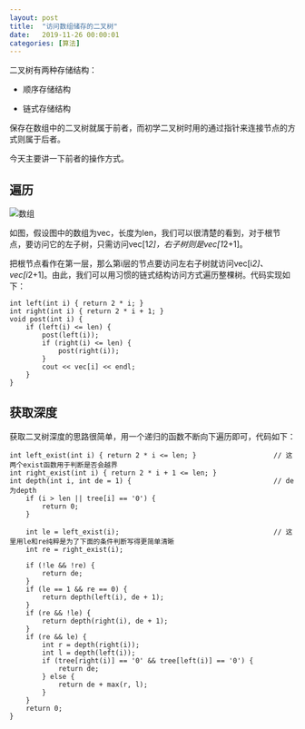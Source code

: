 ```yaml
---
layout: post
title:  "访问数组储存的二叉树"
date:   2019-11-26 00:00:01
categories: [算法]
---
```


二叉树有两种存储结构：

- 顺序存储结构

- 链式存储结构

保存在数组中的二叉树就属于前者，而初学二叉树时用的通过指针来连接节点的方式则属于后者。

今天主要讲一下前者的操作方式。

## 遍历

![数组](https://raw.githubusercontent.com/WongRuoran/WongRuoran.github.io/master/_posts/pictures/vec_tree.jpg)

如图，假设图中的数组为vec，长度为len，我们可以很清楚的看到，对于根节点，要访问它的左子树，只需访问vec[1*2]，右子树则是vec[1*2+1]。

把根节点看作在第一层，那么第i层的节点要访问左右子树就访问vec[i*2]、vec[i*2+1]。由此，我们可以用习惯的链式结构访问方式遍历整棵树。代码实现如下：

~~~
int left(int i) { return 2 * i; }
int right(int i) { return 2 * i + 1; }
void post(int i) {
    if (left(i) <= len) {
        post(left(i));
        if (right(i) <= len) {
            post(right(i));
        }
        cout << vec[i] << endl;
    }
}
~~~

## 获取深度

获取二叉树深度的思路很简单，用一个递归的函数不断向下遍历即可，代码如下：

~~~
int left_exist(int i) { return 2 * i <= len; }                   // 这两个exist函数用于判断是否会越界
int right_exist(int i) { return 2 * i + 1 <= len; }
int depth(int i, int de = 1) {                                   // de为depth
    if (i > len || tree[i] == '0') {             
        return 0;
    }

    int le = left_exist(i);                                      // 这里用le和re纯粹是为了下面的条件判断写得更简单清晰
    int re = right_exist(i);

    if (!le && !re) {
        return de;
    }
    if (le == 1 && re == 0) {
        return depth(left(i), de + 1);
    }
    if (re && !le) {
        return depth(right(i), de + 1);
    }
    if (re && le) {
        int r = depth(right(i));
        int l = depth(left(i));
        if (tree[right(i)] == '0' && tree[left(i)] == '0') {
            return de;
        } else {
            return de + max(r, l);
        }
    }
    return 0;
}
~~~
